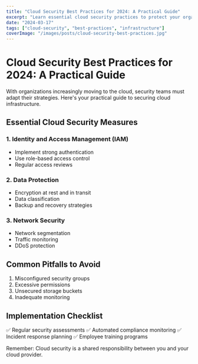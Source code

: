 ```yaml
---
title: "Cloud Security Best Practices for 2024: A Practical Guide"
excerpt: "Learn essential cloud security practices to protect your organization's assets in the modern digital landscape."
date: "2024-03-17"
tags: ["cloud-security", "best-practices", "infrastructure"]
coverImage: "/images/posts/cloud-security-best-practices.jpg"
---
```


# Cloud Security Best Practices for 2024: A Practical Guide

With organizations increasingly moving to the cloud, security teams must adapt their strategies. Here's your practical guide to securing cloud infrastructure.

## Essential Cloud Security Measures

### 1. Identity and Access Management (IAM)
- Implement strong authentication
- Use role-based access control
- Regular access reviews

### 2. Data Protection
- Encryption at rest and in transit
- Data classification
- Backup and recovery strategies

### 3. Network Security
- Network segmentation
- Traffic monitoring
- DDoS protection

## Common Pitfalls to Avoid

1. Misconfigured security groups
2. Excessive permissions
3. Unsecured storage buckets
4. Inadequate monitoring

## Implementation Checklist

✅ Regular security assessments
✅ Automated compliance monitoring
✅ Incident response planning
✅ Employee training programs

Remember: Cloud security is a shared responsibility between you and your cloud provider. 